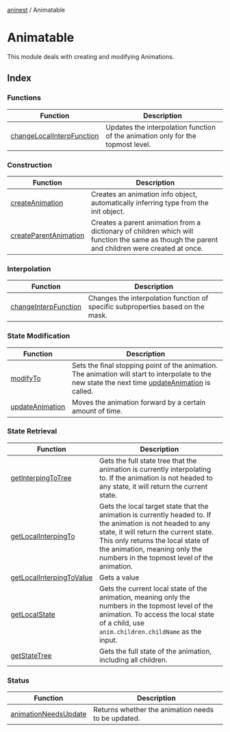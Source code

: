 [aninest](../index.md) / Animatable

# Animatable

This module deals with creating and modifying Animations.

## Index

### Functions

| Function | Description |
| ------ | ------ |
| [changeLocalInterpFunction](functions/changeLocalInterpFunction.md) | Updates the interpolation function of the animation only for the topmost level. |

### Construction

| Function | Description |
| ------ | ------ |
| [createAnimation](functions/createAnimation.md) | Creates an animation info object, automatically inferring type from the init object. |
| [createParentAnimation](functions/createParentAnimation.md) | Creates a parent animation from a dictionary of children which will function the same as though the parent and children were created at once. |

### Interpolation

| Function | Description |
| ------ | ------ |
| [changeInterpFunction](functions/changeInterpFunction.md) | Changes the interpolation function of specific subproperties based on the mask. |

### State Modification

| Function | Description |
| ------ | ------ |
| [modifyTo](functions/modifyTo.md) | Sets the final stopping point of the animation. The animation will start to interpolate to the new state the next time [updateAnimation](functions/updateAnimation.md) is called. |
| [updateAnimation](functions/updateAnimation.md) | Moves the animation forward by a certain amount of time. |

### State Retrieval

| Function | Description |
| ------ | ------ |
| [getInterpingToTree](functions/getInterpingToTree.md) | Gets the full state tree that the animation is currently interpolating to. If the animation is not headed to any state, it will return the current state. |
| [getLocalInterpingTo](functions/getLocalInterpingTo.md) | Gets the local target state that the animation is currently headed to. If the animation is not headed to any state, it will return the current state. This only returns the local state of the animation, meaning only the numbers in the topmost level of the animation. |
| [getLocalInterpingToValue](functions/getLocalInterpingToValue.md) | Gets a value |
| [getLocalState](functions/getLocalState.md) | Gets the current local state of the animation, meaning only the numbers in the topmost level of the animation. To access the local state of a child, use `anim.children.childName` as the input. |
| [getStateTree](functions/getStateTree.md) | Gets the full state of the animation, including all children. |

### Status

| Function | Description |
| ------ | ------ |
| [animationNeedsUpdate](functions/animationNeedsUpdate.md) | Returns whether the animation needs to be updated. |
